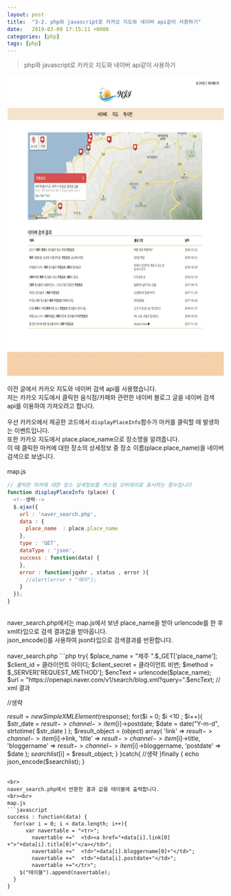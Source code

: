 ```yaml
---
layout: post
title:  "3-2. php와 javascript로 카카오 지도와 네이버 api같이 사용하기"
date:   2019-03-09 17:15:11 +0000
categories: [php]
tags: [php]
---
```


>php와 javascript로 카카오 지도와 네이버 api같이 사용하기

<img src="/images/php/map/map.jpg" width="520" height="700">

이전 글에서 카카오 지도와 네이버 검색 api를 사용했습니다.
<br>
저는 카카오 지도에서 클릭한 음식점/카페와 관련한 네이버 블로그 글을 네이버 검색 api를 이용하여 가져오려고 합니다.
<br>
<br>
우선 카카오에서 제공한 코드에서 `displayPlaceInfo`함수가 마커를 클릭할 때 발생하는 이벤트입니다.
<br>
또한 카카오 지도에서 place.place_name으로 장소명을 알려줍니다.
<br>
이 때 클릭한 마커에 대한 장소의 상세정보 중 장소 이름(place.place_name)을 네이버 검색으로 보냅니다.
<br>
<br>
map.js
```javascript
// 클릭한 마커에 대한 장소 상세정보를 커스텀 오버레이로 표시하는 함수입니다
function displayPlaceInfo (place) {
  <!--생략-->
  $.ajax({
    url	: 'naver_search.php',
    data : {
      place_name  : place.place_name
    },
    type : 'GET',
    dataType : 'json',
    success : function(data) {
    },
    error : function(jqxhr , status , error ){
      //alert(error + "에러");
    }
  });
}
```
<br>
naver_search.php에서는 map.js에서 보낸 place_name을 받아 urlencode를 한 후 xml타입으로 검색 결과값을 받아옵니다.<br>
json_encode()를 사용하여 json타입으로 검색결과를 반환합니다.
<br><br>
naver_search.php
```php
try{
  $place_name = "제주 ".$_GET['place_name'];
  $client_id = 클라이언트 아이디;
  $client_secret = 클라이언트 비번;
  $method = $_SERVER['REQUEST_METHOD'];
  $encText = urlencode($place_name);
  $url = "https://openapi.naver.com/v1/search/blog.xml?query=".$encText; // xml 결과

  //생략

  $result = new SimpleXMLElement($response);
  for($i = 0; $i <10 ; $i++){
    $str_date = $result->channel->item[$i]->postdate;
    $date = date("Y-m-d", strtotime( $str_date ) );
    $result_object = (object) array(
      'link' => $result->channel->item[$i]->link,
      'title' => $result->channel->item[$i]->title,
      'bloggername' => $result->channel->item[$i]->bloggername,
      'postdate' => $date
    );
  $searchlist[$i] = $result_object;
  }
}catch{
  //생략
}finally {
	echo json_encode($searchlist);
}
```

<br>
naver_search.php에서 반환한 결과 값을 테이블에 출력합니다.
<br><br>
map.js
```javascript
success	: function(data) {
  for(var i = 0; i < data.length; i++){
      var navertable = "<tr>";
        navertable +="  <td><a href="+data[i].link[0] +">"+data[i].title[0]+"</a></td>";
        navertable +="  <td>"+data[i].bloggername[0]+"</td>";
        navertable +="  <td>"+data[i].postdate+"</td>";
        navertable +="</tr>";
    $("테이블").append(navertable);
  }
}
```
